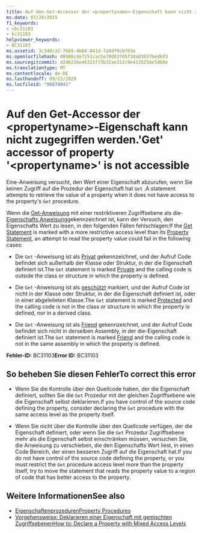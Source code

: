 ```yaml
---
title: Auf den Get-Accessor der <propertyname>-Eigenschaft kann nicht zugegriffen werden.
ms.date: 07/20/2015
f1_keywords:
- vbc31103
- bc31103
helpviewer_keywords:
- BC31103
ms.assetid: 3c346c32-7669-4b04-841d-7a9df9cb703e
ms.openlocfilehash: 08986cde7151cac5e70083705f38a83837bedb93
ms.sourcegitcommit: d2db216e46323f73b32ae312c9e4135258e5d68e
ms.translationtype: MT
ms.contentlocale: de-DE
ms.lasthandoff: 09/22/2020
ms.locfileid: "90874041"
---
```

# <a name="get-accessor-of-property-propertyname-is-not-accessible"></a><span data-ttu-id="77283-102">Auf den Get-Accessor der \<propertyname>-Eigenschaft kann nicht zugegriffen werden.</span><span class="sxs-lookup"><span data-stu-id="77283-102">'Get' accessor of property '\<propertyname>' is not accessible</span></span>

<span data-ttu-id="77283-103">Eine-Anweisung versucht, den Wert einer Eigenschaft abzurufen, wenn Sie keinen Zugriff auf die Prozedur der Eigenschaft hat `Get` .</span><span class="sxs-lookup"><span data-stu-id="77283-103">A statement attempts to retrieve the value of a property when it does not have access to the property's `Get` procedure.</span></span>  
  
 <span data-ttu-id="77283-104">Wenn die [Get-Anweisung](../statements/get-statement.md) mit einer restriktiveren Zugriffsebene als die- [Eigenschafts Anweisung](../statements/property-statement.md)gekennzeichnet ist, kann der Versuch, den Eigenschafts Wert zu lesen, in den folgenden Fällen fehlschlagen:</span><span class="sxs-lookup"><span data-stu-id="77283-104">If the [Get Statement](../statements/get-statement.md) is marked with a more restrictive access level than its [Property Statement](../statements/property-statement.md), an attempt to read the property value could fail in the following cases:</span></span>  
  
- <span data-ttu-id="77283-105">Die `Get` -Anweisung ist als [Privat](../modifiers/private.md) gekennzeichnet, und der Aufruf Code befindet sich außerhalb der Klasse oder Struktur, in der die Eigenschaft definiert ist.</span><span class="sxs-lookup"><span data-stu-id="77283-105">The `Get` statement is marked [Private](../modifiers/private.md) and the calling code is outside the class or structure in which the property is defined.</span></span>  
  
- <span data-ttu-id="77283-106">Die `Get` -Anweisung ist als [geschützt](../modifiers/protected.md) markiert, und der Aufruf Code ist nicht in der Klasse oder Struktur, in der die Eigenschaft definiert ist, oder in einer abgeleiteten Klasse.</span><span class="sxs-lookup"><span data-stu-id="77283-106">The `Get` statement is marked [Protected](../modifiers/protected.md) and the calling code is not in the class or structure in which the property is defined, nor in a derived class.</span></span>  
  
- <span data-ttu-id="77283-107">Die `Get` -Anweisung ist als [Friend](../modifiers/friend.md) gekennzeichnet, und der Aufruf Code befindet sich nicht in derselben Assembly, in der die-Eigenschaft definiert ist.</span><span class="sxs-lookup"><span data-stu-id="77283-107">The `Get` statement is marked [Friend](../modifiers/friend.md) and the calling code is not in the same assembly in which the property is defined.</span></span>  
  
 <span data-ttu-id="77283-108">**Fehler-ID:** BC31103</span><span class="sxs-lookup"><span data-stu-id="77283-108">**Error ID:** BC31103</span></span>  
  
## <a name="to-correct-this-error"></a><span data-ttu-id="77283-109">So beheben Sie diesen Fehler</span><span class="sxs-lookup"><span data-stu-id="77283-109">To correct this error</span></span>  
  
- <span data-ttu-id="77283-110">Wenn Sie die Kontrolle über den Quellcode haben, der die Eigenschaft definiert, sollten Sie die `Get` Prozedur mit der gleichen Zugriffsebene wie die Eigenschaft selbst deklarieren.</span><span class="sxs-lookup"><span data-stu-id="77283-110">If you have control of the source code defining the property, consider declaring the `Get` procedure with the same access level as the property itself.</span></span>  
  
- <span data-ttu-id="77283-111">Wenn Sie nicht über die Kontrolle über den Quellcode verfügen, der die Eigenschaft definiert, oder wenn Sie die `Get` Prozedur Zugriffsebene mehr als die Eigenschaft selbst einschränken müssen, versuchen Sie, die Anweisung zu verschieben, die den Eigenschafts Wert liest, in einen Code Bereich, der einen besseren Zugriff auf die Eigenschaft hat.</span><span class="sxs-lookup"><span data-stu-id="77283-111">If you do not have control of the source code defining the property, or you must restrict the `Get` procedure access level more than the property itself, try to move the statement that reads the property value to a region of code that has better access to the property.</span></span>  
  
## <a name="see-also"></a><span data-ttu-id="77283-112">Weitere Informationen</span><span class="sxs-lookup"><span data-stu-id="77283-112">See also</span></span>

- [<span data-ttu-id="77283-113">Eigenschaftenprozeduren</span><span class="sxs-lookup"><span data-stu-id="77283-113">Property Procedures</span></span>](../../programming-guide/language-features/procedures/property-procedures.md)
- [<span data-ttu-id="77283-114">Vorgehensweise: Deklarieren einer Eigenschaft mit gemischten Zugriffsebenen</span><span class="sxs-lookup"><span data-stu-id="77283-114">How to: Declare a Property with Mixed Access Levels</span></span>](../../programming-guide/language-features/procedures/how-to-declare-a-property-with-mixed-access-levels.md)
